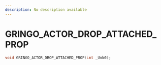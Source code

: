 ```yaml
---
description: No description available 
---
```


# GRINGO_ACTOR_DROP_ATTACHED_PROP

```cpp
void GRINGO_ACTOR_DROP_ATTACHED_PROP(int _Unk0);
```